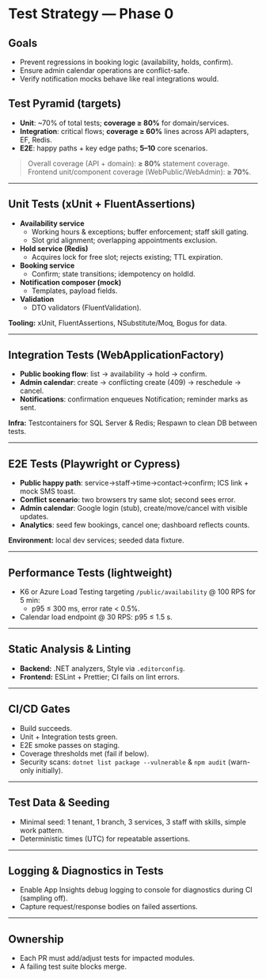 # Test Strategy — Phase 0

## Goals
- Prevent regressions in booking logic (availability, holds, confirm).
- Ensure admin calendar operations are conflict-safe.
- Verify notification mocks behave like real integrations would.

## Test Pyramid (targets)
- **Unit**: ~70% of total tests; **coverage ≥ 80%** for domain/services.
- **Integration**: critical flows; **coverage ≥ 60%** lines across API adapters, EF, Redis.
- **E2E**: happy paths + key edge paths; **5–10** core scenarios.

> Overall coverage (API + domain): **≥ 80%** statement coverage.
> Frontend unit/component coverage (WebPublic/WebAdmin): **≥ 70%**.

---

## Unit Tests (xUnit + FluentAssertions)
- **Availability service**
  - Working hours & exceptions; buffer enforcement; staff skill gating.
  - Slot grid alignment; overlapping appointments exclusion.
- **Hold service (Redis)**
  - Acquires lock for free slot; rejects existing; TTL expiration.
- **Booking service**
  - Confirm; state transitions; idempotency on holdId.
- **Notification composer (mock)**
  - Templates, payload fields.
- **Validation**
  - DTO validators (FluentValidation).

**Tooling:** xUnit, FluentAssertions, NSubstitute/Moq, Bogus for data.

---

## Integration Tests (WebApplicationFactory)
- **Public booking flow**: list → availability → hold → confirm.
- **Admin calendar**: create → conflicting create (409) → reschedule → cancel.
- **Notifications**: confirmation enqueues Notification; reminder marks as sent.

**Infra:** Testcontainers for SQL Server & Redis; Respawn to clean DB between tests.

---

## E2E Tests (Playwright or Cypress)
- **Public happy path**: service→staff→time→contact→confirm; ICS link + mock SMS toast.
- **Conflict scenario**: two browsers try same slot; second sees error.
- **Admin calendar**: Google login (stub), create/move/cancel with visible updates.
- **Analytics**: seed few bookings, cancel one; dashboard reflects counts.

**Environment:** local dev services; seeded data fixture.

---

## Performance Tests (lightweight)
- K6 or Azure Load Testing targeting `/public/availability` @ 100 RPS for 5 min:
  - p95 ≤ 300 ms, error rate < 0.5%.
- Calendar load endpoint @ 30 RPS: p95 ≤ 1.5 s.

---

## Static Analysis & Linting
- **Backend:** .NET analyzers, Style via `.editorconfig`.
- **Frontend:** ESLint + Prettier; CI fails on lint errors.

---

## CI/CD Gates
- Build succeeds.
- Unit + Integration tests green.
- E2E smoke passes on staging.
- Coverage thresholds met (fail if below).
- Security scans: `dotnet list package --vulnerable` & `npm audit` (warn-only initially).

---

## Test Data & Seeding
- Minimal seed: 1 tenant, 1 branch, 3 services, 3 staff with skills, simple work pattern.
- Deterministic times (UTC) for repeatable assertions.

---

## Logging & Diagnostics in Tests
- Enable App Insights debug logging to console for diagnostics during CI (sampling off).
- Capture request/response bodies on failed assertions.

---

## Ownership
- Each PR must add/adjust tests for impacted modules.
- A failing test suite blocks merge.
